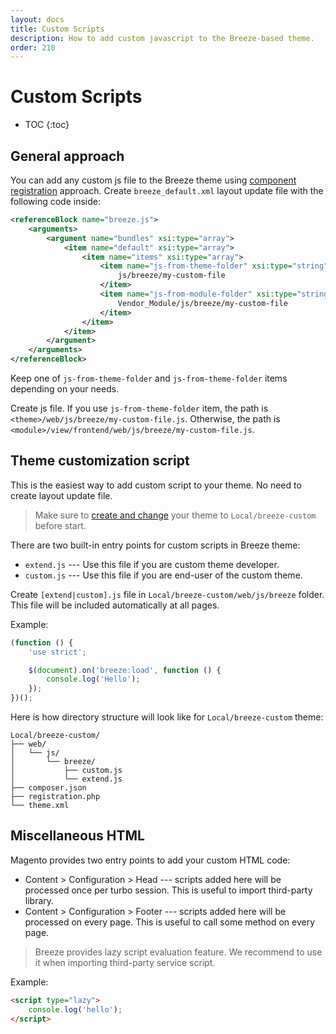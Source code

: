 ```yaml
---
layout: docs
title: Custom Scripts
description: How to add custom javascript to the Breeze-based theme.
order: 210
---
```


# Custom Scripts

* TOC
{:toc}

## General approach

You can add any custom js file to the Breeze theme using
[component registration](components#component-registration) approach.
Create `breeze_default.xml` layout update file with the following code inside:

```xml
<referenceBlock name="breeze.js">
    <arguments>
        <argument name="bundles" xsi:type="array">
            <item name="default" xsi:type="array">
                <item name="items" xsi:type="array">
                    <item name="js-from-theme-folder" xsi:type="string">
                        js/breeze/my-custom-file
                    </item>
                    <item name="js-from-module-folder" xsi:type="string">
                        Vendor_Module/js/breeze/my-custom-file
                    </item>
                </item>
            </item>
        </argument>
    </arguments>
</referenceBlock>
```

Keep one of `js-from-theme-folder` and `js-from-theme-folder` items depending on
your needs.

Create js file. If you use `js-from-theme-folder` item, the path is
`<theme>/web/js/breeze/my-custom-file.js`. Otherwise, the path is
`<module>/view/frontend/web/js/breeze/my-custom-file.js`.

## Theme customization script

This is the easiest way to add custom script to your theme. No need to create
layout update file.

> Make sure to [create and change](child-theme) your theme to `Local/breeze-custom`
> before start.

There are two built-in entry points for custom scripts in Breeze theme:

 -  `extend.js` --- Use this file if you are custom theme developer.
 -  `custom.js` --- Use this file if you are end-user of the custom theme.

Create `[extend|custom].js` file in `Local/breeze-custom/web/js/breeze` folder.
This file will be included automatically at all pages.

Example:

```js
(function () {
    'use strict';

    $(document).on('breeze:load', function () {
        console.log('Hello');
    });
})();
```

Here is how directory structure will look like for `Local/breeze-custom` theme:

```
Local/breeze-custom/
├── web/
│   └── js/
│       └── breeze/
│           ├── custom.js
│           └── extend.js
├── composer.json
├── registration.php
└── theme.xml
```

## Miscellaneous HTML

Magento provides two entry points to add your custom HTML code:

 -  Content > Configuration > Head --- scripts added here will be processed once 
    per turbo session. This is useful to import third-party library.
 -  Content > Configuration > Footer --- scripts added here will be processed on 
    every page. This is useful to call some method on every page.

> Breeze provides lazy script evaluation feature. We recommend to use it
> when importing third-party service script.

Example:

```html
<script type="lazy">
    console.log('hello');
</script>
```
